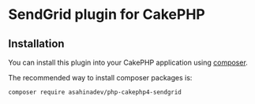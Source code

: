 # SendGrid plugin for CakePHP

## Installation

You can install this plugin into your CakePHP application using [composer](https://getcomposer.org).

The recommended way to install composer packages is:

```
composer require asahinadev/php-cakephp4-sendgrid
```
